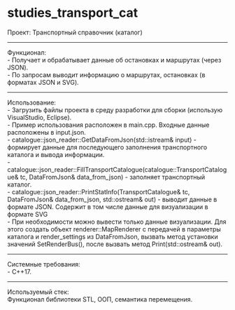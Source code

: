# studies_transport_cat
Проект: Транспортный справочник (каталог)
<hr>
Функционал:<br>
- Получает и обрабатывает данные об остановках и маршрутах (через JSON).<br>
- По запросам выводит информацию о маршрутах, остановках (в форматах JSON и SVG).
<hr>
Использование:<br>
- Загрузить файлы проекта в среду разработки для сборки (использую VisualStudio, Eclipse).<br>
- Пример использования расположен в main.cpp. Входные данные расположены в input.json.<br>
- catalogue::json_reader::GetDataFromJson(std::istream& input) - формирует данные для последующего заполнения транспортного каталога и вывода информации.<br>
- catalogue::json_reader::FillTransportCatalogue(catalogue::TransportCatalogue& tc, DataFromJson& data_from_json) - заполняет транспортный каталог.<br>
- catalogue::json_reader::PrintStatInfo(TransportCatalogue& tc, DataFromJson& data_from_json, std::ostream& out) - выводит данные в формате JSON. Содержит в том числе данные для визуализации в формате SVG <br>
- При необходимости можно вывести только данные визуализации. Для этого создать объект renderer::MapRenderer с передачей в параметры каталога и render_settings из DataFromJson, вызвать метод установки значений SetRenderBus(), после вызвать метод Print(std::ostream& out).
<hr>
Системные требования:<br>
- C++17.
<hr>
Используемый стек:<br>
Функционал библиотеки STL, ООП, семантика перемещения.